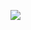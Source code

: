 <img src="https://media0.giphy.com/media/v1.Y2lkPTc5MGI3NjExbWJ1MnN0NGVvNXF5cTJ4dTZ3YW11MGV5MWpmdDRvaWZnaG1qZjU3OCZlcD12MV9pbnRlcm5hbF9naWZfYnlfaWQmY3Q9Zw/1C8bHHJturSx2/giphy.gif" widht= "50px"> </img>

